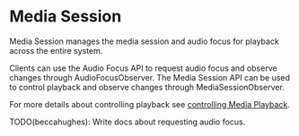 # Media Session

Media Session manages the media session and audio focus for playback across the
entire system.

Clients can use the Audio Focus API to request audio focus and observe changes
through AudioFocusObserver. The Media Session API can be used to control
playback and observe changes through MediaSessionObserver.

For more details about controlling playback see [controlling Media Playback](https://chromium.googlesource.com/chromium/src/+/master/services/media_session/controlling_media_playback.md).

TODO(beccahughes): Write docs about requesting audio focus.
